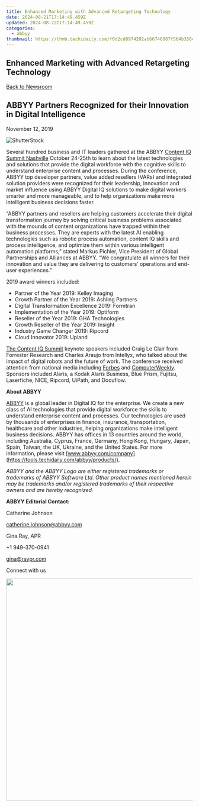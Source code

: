 ```yaml
---
title: Enhanced Marketing with Advanced Retargeting Technology
date: 2024-08-21T17:14:49.459Z
updated: 2024-08-22T17:14:49.459Z
categories:
  - abbyy
thumbnail: https://thmb.techidaily.com/f0d2cd8974292ab66746087f564b3584c21b8b24bd1f2b77c3512fed921ad0ff.jpg
---
```


## Enhanced Marketing with Advanced Retargeting Technology

[Back to Newsroom](https://tools.techidaily.com/abbyy/products/)

## ABBYY Partners Recognized for their Innovation in Digital Intelligence

November 12, 2019

![ShutterStock](https://content.abbyy.com/-/media/project/abbyy/abbyy/branchtemplates/shutterstock_1272462163_1296-x-729.jpg?h=729&iar=0&w=1296)

Several hundred business and IT leaders gathered at the ABBYY [Content IQ Summit Nashville](https://tools.techidaily.com/abbyy/products/) October 24-25th to learn about the latest technologies and solutions that provide the digital workforce with the cognitive skills to understand enterprise content and processes. During the conference, ABBYY top developer partners, value added resellers (VARs) and integrated solution providers were recognized for their leadership, innovation and market influence using ABBYY Digital IQ solutions to make digital workers smarter and more manageable, and to help organizations make more intelligent business decisions faster.

“ABBYY partners and resellers are helping customers accelerate their digital transformation journey by solving critical business problems associated with the mounds of content organizations have trapped within their business processes. They are experts with the latest AI enabling technologies such as robotic process automation, content IQ skills and process intelligence, and optimize them within various intelligent automation platforms,” stated Markus Pichler, Vice President of Global Partnerships and Alliances at ABBYY. “We congratulate all winners for their innovation and value they are delivering to customers’ operations and end-user experiences.”

2019 award winners included:

* Partner of the Year 2019: Kelley Imaging
* Growth Partner of the Year 2019: Ashling Partners
* Digital Transformation Excellence 2019: Formtran
* Implementation of the Year 2019: Optiform
* Reseller of the Year 2019: GHA Technologies
* Growth Reseller of the Year 2019: Insight
* Industry Game Changer 2019: Ripcord
* Cloud Innovator 2019: Upland

[The Content IQ Summit](https://tools.techidaily.com/abbyy/products/) keynote speakers included Craig Le Clair from Forrester Research and Charles Araujo from Intellyx, who talked about the impact of digital robots and the future of work. The conference received attention from national media including [Forbes](https://www.forbes.com/sites/adrianbridgwater/2019/10/25/the-journey-from-paper-to-digital-process-intelligence/#139cd8c33344 "Forbes") and [ComputerWeekly](https://www.computerweekly.com/blog/CW-Developer-Network/Abbyy-Timeline-digging-into-process-intelligence "ComputerWeekly"). Sponsors included Alaris, a Kodak Alaris Business, Blue Prism, Fujitsu, Laserfiche, NICE, Ripcord, UiPath, and Docuflow.

  
**About ABBYY**

[ABBYY](https://tools.techidaily.com/abbyy/products/) is a global leader in Digital IQ for the enterprise. We create a new class of AI technologies that provide digital workforce the skills to understand enterprise content and processes. Our technologies are used by thousands of enterprises in finance, insurance, transportation, healthcare and other industries, helping organizations make intelligent business decisions. ABBYY has offices in 13 countries around the world, including Australia, Cyprus, France, Germany, Hong Kong, Hungary, Japan, Spain, Taiwan, the UK, Ukraine, and the United States. For more information, please visit [www.abbyy.com/company](https://tools.techidaily.com/abbyy/products/).

_ABBYY and the ABBYY Logo are either registered trademarks or trademarks of ABBYY Software Ltd. Other product names mentioned herein may be trademarks and/or registered trademarks of their respective owners and are hereby recognized._

**ABBYY Editorial Contact:**

Catherine Johnson

[catherine.johnson@abbyy.com](https://tools.techidaily.com/abbyy/products/)

Gina Ray, APR

+1 949-370-0941

gina@raypr.com

Connect with us

<ins class="adsbygoogle"
     style="display:block"
     data-ad-format="autorelaxed"
     data-ad-client="ca-pub-7571918770474297"
     data-ad-slot="1223367746"></ins>



<ins class="adsbygoogle"
     style="display:block"
     data-ad-client="ca-pub-7571918770474297"
     data-ad-slot="8358498916"
     data-ad-format="auto"
     data-full-width-responsive="true"></ins>



<!-- affiliate ads begin -->
<a href="https://turtlebeacheu.sjv.io/c/5597632/1996818/23722" target="_top" id="1996818"><img src="//a.impactradius-go.com/display-ad/23722-1996818" border="0" alt="" width="600" height="600"/></a><img height="0" width="0" src="https://imp.pxf.io/i/5597632/1996818/23722" style="position:absolute;visibility:hidden;" border="0" />
<!-- affiliate ads end -->